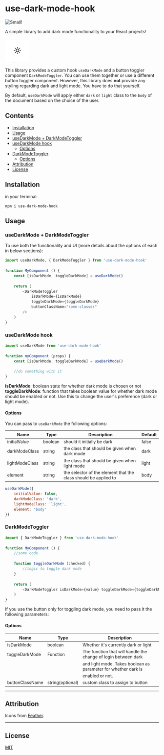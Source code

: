 # use-dark-mode-hook

![Small!](https://img.shields.io/bundlephobia/min/use-dark-mode-hook)

A simple library to add dark mode functionality to your React projects!

![Demo](./demo.gif)

This library provides a custom hook `useDarkMode` and a button toggler component `DarkModeToggler`. You can use them together or use a different button toggler component. However, this library does **not** provide any styling regarding dark and light mode. You have to do that yourself.

By default, `useDarkMode` will apply either `dark` or `light` class to the `body` of the document based on the choice of the user.

## Contents

- [Installation](#installation)
- [Usage](#usage)
- [useDarkMode + DarkModeToggler](#usedarkmode--darkmodetoggler)
- [useDarkMode hook](#usedarkmode-hook)
    - [Options](#options)
- [DarkModeToggler](#darkmodetoggler)
    - [Options](#options-1)
- [Attribution](#attribution)
- [License](#license)

## Installation

in your terminal:

```
npm i use-dark-mode-hook
```

## Usage

### useDarkMode + DarkModeToggler

To use both the functionality and UI (more details about the options of each in below sections):

```js
import useDarkMode, { DarkModeToggler } from 'use-dark-mode-hook'

function MyComponent () {
    const [isDarkMode, toggleDarkMode] = useDarkMode()

    return (
        <DarkModeToggler 
            isDarkMode={isDarkMode} 
            toggleDarkMode={toggleDarkMode}
            buttonClassName="some-classes"
        />
    )
}
```

### useDarkMode hook

```js
import useDarkMode from 'use-dark-mode-hook'

function myComponent (props) {
    const [isDarkMode, toggleDarkMode] = useDarkMode()

    //do something with it
}
```

**isDarkMode**: boolean state for whether dark mode is chosen or not
**toggleDarkMode**: function that takes boolean value for whether dark mode should be enabled or not. Use this to change the user's preference (dark or light mode).

#### Options

You can pass to `useDarkMode` the following options:

| Name           | Type    | Description                                                     | Default |
| -------------- | ------- | --------------------------------------------------------------- | ------- |
| initialValue   | boolean | should it initially be dark                                     | false   |
| darkModeClass  | string  | the class that should be given when dark mode                   | dark    |
| lightModeClass | string  | the class that should be given when light mode                  | light   |
| element        | string  | the selector of the element that the class should be applied to | body    |

```js
useDarkMode({
    initialValue: false,
    darkModeClass: 'dark',
    lightModeClass: 'light',
    element: 'body'
})
```


### DarkModeToggler

```js
import { DarkModeToggler } from 'use-dark-mode-hook'

function MyComponent () {
    //some code

    function toggleDarkMode (checked) {
        //logic to toggle dark mode
    }

    return (
        <DarkModeToggler isDarkMode={value} toggleDarkMode={toggleDarkMode} />
    )
}
```

If you use the button only for toggling dark mode, you need to pass it the following parameters:

#### Options

| Name            | Type             | Description                                                    |
| --------------- | ---------------- | -------------------------------------------------------------- |
| isDarkMode      | boolean          | Whether it's currently dark or light                           |
| toggleDarkMode  | Function         | The function that will handle the change of login between dark |
|                 |                  | and light mode. Takes boolean as parameter for whether dark is |
|                 |                  | enabled or not.                                                |
| buttonClassName | string(optional) | custom class to assign to button                               |


---

## Attribution

Icons from [Feather](https://feathericons.com/).

---

## License

[MIT](./LICENSE)
